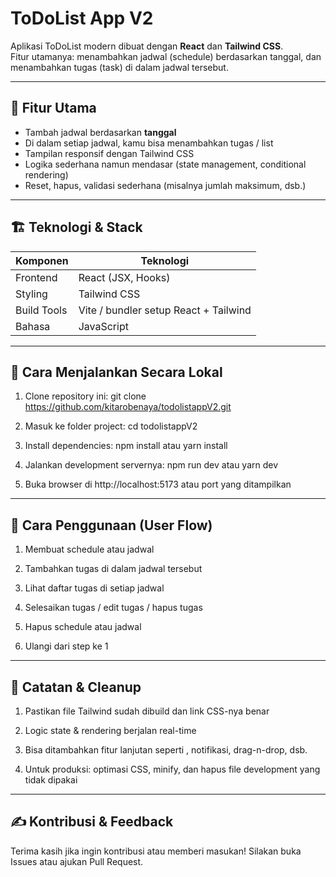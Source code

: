 # ToDoList App V2

Aplikasi ToDoList modern dibuat dengan **React** dan **Tailwind CSS**.  
Fitur utamanya: menambahkan jadwal (schedule) berdasarkan tanggal, dan menambahkan tugas (task) di dalam jadwal tersebut.

---

## 📌 Fitur Utama

- Tambah jadwal berdasarkan **tanggal**  
- Di dalam setiap jadwal, kamu bisa menambahkan tugas / list  
- Tampilan responsif dengan Tailwind CSS  
- Logika sederhana namun mendasar (state management, conditional rendering)  
- Reset, hapus, validasi sederhana (misalnya jumlah maksimum, dsb.)

---

## 🏗️ Teknologi & Stack

| Komponen     | Teknologi                             |
|--------------|---------------------------------------|
| Frontend     | React (JSX, Hooks)                    |
| Styling      | Tailwind CSS                          |
| Build Tools  | Vite / bundler setup React + Tailwind |
| Bahasa       | JavaScript                            |

---

## 🚀 Cara Menjalankan Secara Lokal

1. Clone repository ini:
    git clone https://github.com/kitarobenaya/todolistappV2.git

2. Masuk ke folder project:
    cd todolistappV2

3. Install dependencies:
    npm install
      atau
    yarn install

4. Jalankan development servernya:
    npm run dev
      atau
    yarn dev

5. Buka browser di http://localhost:5173 atau port yang ditampilkan

---

## 🧪 Cara Penggunaan (User Flow)

1. Membuat schedule atau jadwal

2. Tambahkan tugas di dalam jadwal tersebut

3. Lihat daftar tugas di setiap jadwal

4. Selesaikan tugas / edit tugas / hapus tugas

5. Hapus schedule atau jadwal

6. Ulangi dari step ke 1

---

## 🎯 Catatan & Cleanup

1. Pastikan file Tailwind sudah dibuild dan link CSS-nya benar

2. Logic state & rendering berjalan real-time

3. Bisa ditambahkan fitur lanjutan seperti , notifikasi, drag-n-drop, dsb.

4. Untuk produksi: optimasi CSS, minify, dan hapus file development yang tidak dipakai

---

## ✍️ Kontribusi & Feedback

Terima kasih jika ingin kontribusi atau memberi masukan!
Silakan buka Issues atau ajukan Pull Request.